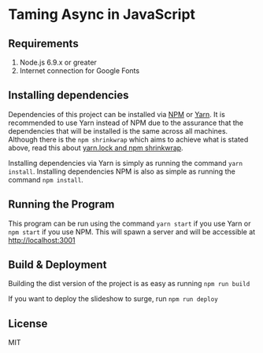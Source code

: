 # Taming Async in JavaScript

## Requirements

1. Node.js 6.9.x or greater
2. Internet connection for Google Fonts

## Installing dependencies

Dependencies of this project can be installed via [NPM](https://www.npmjs.com/) or [Yarn](https://yarnpkg.com/).
It is recommended to use Yarn instead of NPM due to the assurance that the dependencies that will be installed is the same across all machines.
Although there is the `npm shrinkwrap` which aims to achieve what is stated above, read this about [yarn.lock and npm shrinkwrap](https://yarnpkg.com/en/docs/yarn-lock).

Installing dependencies via Yarn is simply as running the command `yarn install`. Installing dependencies NPM is also as simple as running the command `npm install`.

## Running the Program

This program can be run using the command `yarn start` if you use Yarn or `npm start` if you use NPM.
This will spawn a server and will be accessible at [http://localhost:3001](http://localhost:3001)

## Build & Deployment

Building the dist version of the project is as easy as running `npm run build`

If you want to deploy the slideshow to surge, run `npm run deploy`

## License

MIT


